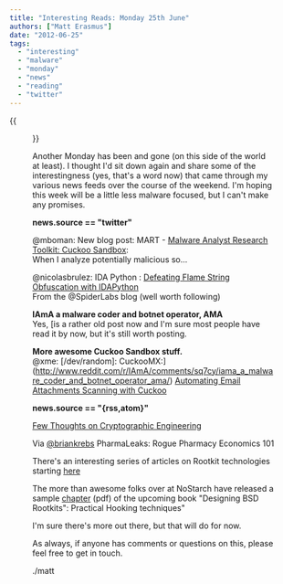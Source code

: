 ```yaml
---
title: "Interesting Reads: Monday 25th June"
authors: ["Matt Erasmus"]
date: "2012-06-25"
tags: 
  - "interesting"
  - "malware"
  - "monday"
  - "news"
  - "reading"
  - "twitter"
---
```

{{<figure src="images/banner.png" alt="Banner" width="50%">}}

Another Monday has been and gone (on this side of the world at least). I thought I'd sit down again and share some of the interestingness (yes, that's a word now) that came through my various news feeds over the course of the weekend. I'm hoping this week will be a little less malware focused, but I can't make any promises.  
  
  
**news.source == "twitter"**  
  
  
  
@mboman: New blog post: MART - [Malware Analyst Research Toolkit: Cuckoo Sandbox](http://blog.michaelboman.org/2012/06/mart-malware-analyst-research-toolkit_25.html):  
When I analyze potentially malicious so...  
  
@nicolasbrulez: IDA Python : [Defeating Flame String Obfuscation with IDAPython](http://blog.spiderlabs.com/2012/06/defeating-flame-string-obfuscation-with-idapython.html)  
From the @SpiderLabs blog (well worth following)  
  
**IAmA a malware coder and botnet operator, AMA**  
Yes, [is a rather old post now and I'm sure most people have read it by now, but it's still worth posting.  
  
**More awesome Cuckoo Sandbox stuff.**  
@xme: \[/dev/random\]: CuckooMX:](http://www.reddit.com/r/IAmA/comments/sq7cy/iama_a_malware_coder_and_botnet_operator_ama/) [Automating Email Attachments Scanning with Cuckoo](http://blog.rootshell.be/2012/06/20/cuckoomx-automating-email-attachments-scanning-with-cuckoo/)  
  
  
  
**news.source == "{rss,atom}"**  
  
  
  
[Few Thoughts on Cryptographic Engineering](http://blog.cryptographyengineering.com/2012/06/bad-couple-of-years-for-cryptographic.html)  
  
Via [@briankrebs](http://krebsonsecurity.com/2012/06/pharmaleaks-rogue-pharmacy-economics-101/) PharmaLeaks: Rogue Pharmacy Economics 101  
  
There's an interesting series of articles on Rootkit technologies starting [here](http://www.lavasoft.com/mylavasoft/securitycenter/whitepapers/an-analysis-of-rootkit-technologies-part-1)  
  
The more than awesome folks over at NoStarch have released a sample [chapter](http://nostarch.com/download/rootkits_ch2.pdf) (pdf) of the upcoming book "Designing BSD Rootkits": Practical Hooking techniques"  
  
  
I'm sure there's more out there, but that will do for now.  
  
As always, if anyone has comments or questions on this, please feel free to get in touch.  
  
./matt
